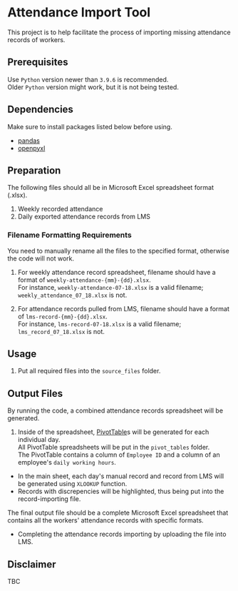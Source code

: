 # Attendance Import Tool

This project is to help facilitate the process of importing missing attendance records of workers.

## Prerequisites

Use `Python` version newer than `3.9.6` is recommended.  
Older `Python` version might work, but it is not being tested.

## Dependencies

Make sure to install packages listed below before using.

- [pandas](https://pandas.pydata.org/)
- [openpyxl](https://openpyxl.readthedocs.io/en/stable/)

## Preparation

The following files should all be in Microsoft Excel spreadsheet format (.xlsx).

1. Weekly recorded attendance
2. Daily exported attendance records from LMS

### Filename Formatting Requirements

You need to manually rename all the files to the specified format, otherwise the code will not work.

1. For weekly attendance record spreadsheet, filename should have a format of `weekly-attendance-{mm}-{dd}.xlsx`.  
For instance, `weekly-attendance-07-18.xlsx` is a valid filename; `weekly_attendance_07_18.xlsx` is not.

2. For attendance records pulled from LMS, filename should have a format of `lms-record-{mm}-{dd}.xlsx`.  
For instance, `lms-record-07-18.xlsx` is a valid filename; `lms_record_07_18.xlsx` is not.

## Usage

1. Put all required files into the `source_files` folder.

## Output Files

By running the code, a combined attendance records spreadsheet will be generated.

1. Inside of the spreadsheet, [PivotTable](https://support.microsoft.com/en-us/office/create-a-pivottable-to-analyze-worksheet-data-a9a84538-bfe9-40a9-a8e9-f99134456576)s will be generated for each individual day.  
All PivotTable spreadsheets will be put in the `pivot_tables` folder.  
The PivotTable contains a column of `Employee ID` and a column of an employee's `daily working hours`.  

- In the main sheet, each day's manual record and record from LMS will be generated using `XLOOKUP` function.
- Records with discrepencies will be highlighted, thus being put into the record-importing file.

The final output file should be a complete Microsoft Excel spreadsheet that contains all the workers' attendance records with specific formats.

- Completing the attendance records importing by uploading the file into LMS.

## Disclaimer

TBC
